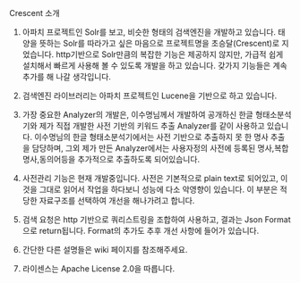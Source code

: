 Crescent 소개

1. 아파치 프로젝트인 Solr를 보고, 비슷한 형태의 검색엔진을 개발하고 있습니다.
태양을 뜻하는 Solr를 따라가고 싶은 마음으로 프로젝트명을 초승달(Crescent)로 지었습니다.
http기반으로 Solr만큼의 복잡한 기능은 제공하지 않지만, 가급적 쉽게 설치해서 빠르게 사용해 볼 수 있도록
개발을 하고 있습니다. 갖가지 기능들은 계속 추가를 해 나갈 생각입니다.

2. 검색엔진 라이브러리는 아파치 프로젝트인 Lucene을 기반으로 하고 있습니다.

3. 가장 중요한 Analyzer의 개발은, 이수명님께서 개발하여 공개하신 한글 형태소분석기와 제가 직접 개발한
사전 기반의 키워드 추출 Analyzer를 같이 사용하고 있습니다. 이수명님의 한글 형태소분석기에서는 사전 기반으로
추출하지 못 한 명사 추출을 담당하며, 그외 제가 만든 Analyzer에서는 사용자정의 사전에 등록된 명사,복합명사,동의어등을
추가적으로 추출하도록 되어있습니다.

4. 사전관리 기능은 현재 개발중입니다. 사전은 기본적으로 plain text로 되어있고, 이것을 그대로 읽어서 작업을 하다보니
성능에 다소 악영향이 있습니다. 이 부분은 적당한 자료구조를 선택하여 개선을 해나가려고 합니다.

5. 검색 요청은 http 기반으로 쿼리스트링을 조합하여 사용하고, 결과는 Json Format으로 return됩니다.
Format의 추가도 추후 개선 사항에 들어가 있습니다.

6. 간단한 다른 설명들은 wiki 페이지를 참조해주세요.

7. 라이센스는 Apache License 2.0을 따릅니다.
